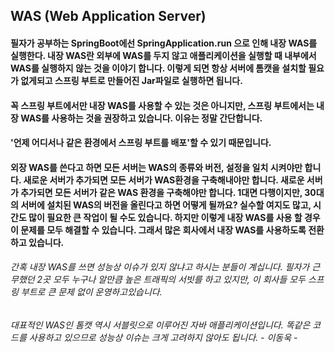 ## WAS (Web Application Server)
#### 필자가 공부하는 SpringBoot에선 SpringApplication.run 으로 인해 내장 WAS를 실행한다. 내장 WAS란 외부에 WAS를 두지 않고 애플리케이션을 실행할 때 내부에서 WAS를 실행하지 않는 것을 이야기 합니다. 이렇게 되면 항상 서버에 톰캣을 설치할 필요가 없게되고 스프링 부트로 만들어진 Jar파일로 실행하면 됩니다.

#### 꼭 스프링 부트에서만 내장 WAS를 사용할 수 있는 것은 아니지만, 스프링 부트에서는 내장 WAS를 사용하는 것을 권장하고 있습니다. 이유는 정말 간단합니다.

#### '언제 어디서나 같은 환경에서 스프링 부트를 배포'할 수 있기 때문입니다. 

#### 외장 WAS를 쓴다고 하면 모든 서버는 WAS의 종류와 버전, 설정을 일치 시켜야만 합니다. 새로운 서버가 추가되면 모든 서버가 WAS환경을 구축해내야만 합니다. 새로운 서버가 추가되면 모든 서버가 같은 WAS 환경을 구축해야만 합니다. 1대면 다행이지만, 30대의 서버에 설치된 WAS의 버전을 올린다고 하면 어떻게 될까요? 실수할 여지도 많고, 시간도 많이 필요한 큰 작업이 될 수도 있습니다. 하지만 이렇게 내장 WAS를 사용 할 경우 이 문제를 모두 해결할 수 있습니다. 그래서 많은 회사에서 내장 WAS를 사용하도록 전환하고 있습니다.

###### 간혹 내장 WAS를 쓰면 성능상 이슈가 있지 않냐고 하시는 분들이 계십니다. 필자가 근무했던 2곳 모두 누구나 알만큼 높은 트래픽의 서빗를 하고 있지만, 이 회사들 모두 스프링 부트로 큰 문제 없이 운영하고있습니다. 
###### 대표적인 WAS인 톰캣 역시 서블릿으로 이루어진 자바 애플리케이션입니다. 똑같은 코드를 사용하고 있으므로 성능상 이슈는 크게 고려하지 않아도 됩니다. - 이동욱 -
